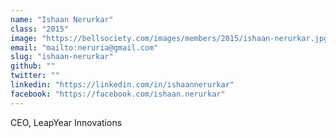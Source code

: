 ```yaml
---
name: "Ishaan Nerurkar"
class: "2015"
image: "https://bellsociety.com/images/members/2015/ishaan-nerurkar.jpg"
email: "mailto:neruria@gmail.com"
slug: "ishaan-nerurkar"
github: ""
twitter: ""
linkedin: "https://linkedin.com/in/ishaannerurkar"
facebook: "https://facebook.com/ishaan.nerurkar"
---
```

CEO, LeapYear Innovations